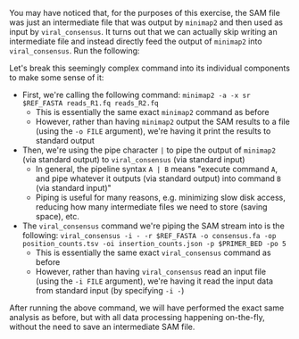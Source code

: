 <script>
import Link from "components/Link.svelte";
import Execute from "components/Execute.svelte";
</script>

You may have noticed that, for the purposes of this exercise, the SAM file was just an intermediate file that was output by `minimap2` and then used as input by `viral_consensus`. It turns out that we can actually skip writing an intermediate file and instead directly feed the output of `minimap2` into `viral_consensus`. Run the following:

<Execute command="minimap2 -a -x sr $REF_FASTA \ reads_R1.fq reads_R2.fq | \ viral_consensus -i - \ -r $REF_FASTA \ -o consensus.fa \ -op position_counts.tsv \ -oi insertion_counts.json \ -p $PRIMER_BED -po 5" />

Let's break this seemingly complex command into its individual components to make some sense of it:

- First, we're calling the following command: `minimap2 -a -x sr $REF_FASTA reads_R1.fq reads_R2.fq`
  - This is essentially the same exact `minimap2` command as before
  - However, rather than having `minimap2` output the SAM results to a file (using the `-o FILE` argument), we're having it print the results to <Link href="https://en.wikipedia.org/wiki/Standard_streams#Standard_output_(stdout)">standard output</Link>
- Then, we're using the pipe character `|` to pipe the output of `minimap2` (via standard output) to `viral_consensus` (via <Link href="https://en.wikipedia.org/wiki/Standard_streams#Standard_input_(stdin)">standard input</Link>)
  - In general, the pipeline syntax `A | B` means "execute command `A`, and pipe whatever it outputs (via standard output) into command `B` (via standard input)"
  - Piping is useful for many reasons, e.g. minimizing slow disk access, reducing how many intermediate files we need to store (saving space), etc.
- The `viral_consensus` command we're piping the SAM stream into is the following: `viral_consensus -i - -r $REF_FASTA -o consensus.fa -op position_counts.tsv -oi insertion_counts.json -p $PRIMER_BED -po 5`
  - This is essentially the same exact `viral_consensus` command as before
  - However, rather than having `viral_consensus` read an input file (using the `-i FILE` argument), we're having it read the input data from standard input (by specifying `-i -`)

After running the above command, we will have performed the exact same analysis as before, but with all data processing happening on-the-fly, without the need to save an intermediate SAM file.
